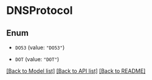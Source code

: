 # DNSProtocol

## Enum


* `DO53` (value: `"DO53"`)

* `DOT` (value: `"DOT"`)


[[Back to Model list]](../README.md#documentation-for-models) [[Back to API list]](../README.md#documentation-for-api-endpoints) [[Back to README]](../README.md)


